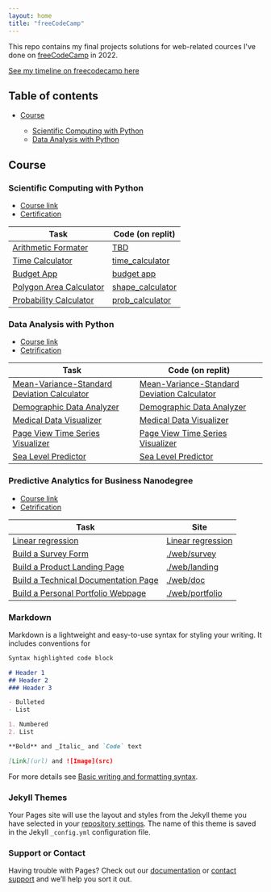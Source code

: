 ```yaml
---
layout: home
title: "freeCodeCamp"
---
```


This repo contains my final projects solutions for web-related cources I've done on [freeCodeCamp](https://www.freecodecamp.org) in 2022.

[See my timeline on freecodecamp here](https://www.freecodecamp.org/fcc6aa1e23c-2d61-4631-9f73-29cafe545a9c)

## Table of contents
- [Course]()

  - [Scientific Computing with Python]()
  - [Data Analysis with Python]()




## Course

### Scientific Computing with Python
- [Course link](https://www.freecodecamp.org/learn/scientific-computing-with-python/)
- [Certification](https://www.freecodecamp.org/certification/fcc6aa1e23c-2d61-4631-9f73-29cafe545a9c/scientific-computing-with-python-v7)

<table>
<thead>
<tr>
<th>Task</th>
<th>Code (on replit)</th>
</tr>
</thead>
<tbody><tr>
<td><a target="_blank" rel="noreferrer" href="https://www.freecodecamp.org/learn/scientific-computing-with-python/scientific-computing-with-python-projects/arithmetic-formatter">Arithmetic Formater</a></td>
<td><a target="_blank" rel="noreferrer" href="https://github.com/letientai299/freecodecamp/blob/master/python/fmt/arithmetic_arranger.py">TBD</a></td>
</tr>
<tr>
<td><a target="_blank" rel="noreferrer" href="https://www.freecodecamp.org/learn/scientific-computing-with-python/scientific-computing-with-python-projects/time-calculator">Time Calculator</a></td>
<td><a target="_blank" rel="noreferrer" href="https://replit.com/@catoverhat/boilerplate-time-calculator-1#time_calculator.py">time_calculator</a></td>
</tr>
<tr>
<td><a target="_blank" rel="noreferrer" href="https://www.freecodecamp.org/learn/scientific-computing-with-python/scientific-computing-with-python-projects/budget-app">Budget App</a></td>
<td><a target="_blank" rel="noreferrer" href="https://replit.com/@catoverhat/boilerplate-budget-app-1#budget.py">budget app</a></td>
</tr>
<tr>
<td><a target="_blank" rel="noreferrer" href="https://www.freecodecamp.org/learn/scientific-computing-with-python/scientific-computing-with-python-projects/polygon-area-calculator">Polygon Area Calculator</a></td>
<td><a target="_blank" rel="noreferrer" href="https://replit.com/@catoverhat/boilerplate-polygon-area-calculator-1#shape_calculator.py">shape_calculator</a></td>
</tr>
<tr>
<td><a target="_blank" rel="noreferrer" href="https://www.freecodecamp.org/learn/scientific-computing-with-python/scientific-computing-with-python-projects/probability-calculator">Probability Calculator</a></td>
<td><a target="_blank" rel="noreferrer" href="https://replit.com/@catoverhat/boilerplate-probability-calculator#prob_calculator.py">prob_calculator</a></td>
</tr>
</tbody></table>

### Data Analysis with Python
- [Course link](https://www.freecodecamp.org/learn/data-analysis-with-python/)
- [Cetrification](https://www.freecodecamp.org/certification/fcc6aa1e23c-2d61-4631-9f73-29cafe545a9c/data-analysis-with-python-v7)

<table>
<thead>
<tr>
<th>Task</th>
<th>Code (on replit)</th>
</tr>
</thead>
<tbody><tr>
<td><a target="_blank" rel="noreferrer" href="https://www.freecodecamp.org/learn/data-analysis-with-python/data-analysis-with-python-projects/mean-variance-standard-deviation-calculator">Mean-Variance-Standard Deviation Calculator</a></td>
<td><a href="https://replit.com/@catoverhat/boilerplate-mean-variance-standard-deviation-calculator-1#mean_var_std.py">Mean-Variance-Standard Deviation Calculator</a></td>
</tr>
<tr>
<td><a target="_blank" rel="noreferrer" href="https://www.freecodecamp.org/learn/data-analysis-with-python/data-analysis-with-python-projects/demographic-data-analyzer">Demographic Data Analyzer</a></td>
<td><a href="https://replit.com/@catoverhat/boilerplate-demographic-data-analyzer#demographic_data_analyzer.py">Demographic Data Analyzer</a></td>
</tr>
<tr>
<td><a target="_blank" rel="noreferrer" href="https://www.freecodecamp.org/learn/data-analysis-with-python/data-analysis-with-python-projects/medical-data-visualizer">Medical Data Visualizer</a></td>
<td><a href="https://replit.com/@catoverhat/boilerplate-medical-data-visualizer#medical_data_visualizer.py">Medical Data Visualizer</a></td>
</tr>
<tr>
<td><a target="_blank" rel="noreferrer" href="https://www.freecodecamp.org/learn/data-analysis-with-python/data-analysis-with-python-projects/page-view-time-series-visualizer">Page View Time Series Visualizer</a></td>
<td><a href="https://replit.com/@catoverhat/boilerplate-page-view-time-series-visualizer#test_module.py">Page View Time Series Visualizer</a></td>
</tr>
<tr>
<td><a target="_blank" rel="noreferrer" href="https://www.freecodecamp.org/learn/data-analysis-with-python/data-analysis-with-python-projects/sea-level-predictor">Sea Level Predictor</a></td>
<td><a href="https://replit.com/@catoverhat/boilerplate-sea-level-predictor-1#sea_level_predictor.py">Sea Level Predictor</a></td>
</tr>
</tbody></table>

### Predictive Analytics for Business Nanodegree
- [Course link](https://classroom.udacity.com/nanodegrees/nd008t/syllabus/core-curriculum)
- [Cetrification](https://confirm.udacity.com/63J2M7C5)

<table>
<thead>
<tr>
<th>Task</th>
<th>Site</th>
</tr>
</thead>
<tbody><tr>
<td><a target="_blank" rel="noreferrer" href="">Linear regression</a></td>
<td><a href="https://github.com/catoverhat/Predictive-Analytics-for-Business/blob/main/Linear%20regression/Predicting_Catalog_Demand.ipynb">Linear regression</a></td>
</tr>
<tr>
<td><a target="_blank" rel="noreferrer" href="https://www.freecodecamp.org/learn/responsive-web-design/responsive-web-design-projects/build-a-survey-form">Build a Survey Form</a></td>
<td><a href="./web/survey">./web/survey</a></td>
</tr>
<tr>
<td><a target="_blank" rel="noreferrer" href="https://www.freecodecamp.org/learn/responsive-web-design/responsive-web-design-projects/build-a-product-landing-page">Build a Product Landing Page</a></td>
<td><a href="./web/landing">./web/landing</a></td>
</tr>
<tr>
<td><a target="_blank" rel="noreferrer" href="https://www.freecodecamp.org/learn/responsive-web-design/responsive-web-design-projects/build-a-technical-documentation-page">Build a Technical Documentation Page</a></td>
<td><a href="./web/doc">./web/doc</a></td>
</tr>
<tr>
<td><a target="_blank" rel="noreferrer" href="https://www.freecodecamp.org/learn/responsive-web-design/responsive-web-design-projects/build-a-personal-portfolio-webpage">Build a Personal Portfolio Webpage</a></td>
<td><a href="./web/portfolio">./web/portfolio</a></td>
</tr>
</tbody></table>


### Markdown

Markdown is a lightweight and easy-to-use syntax for styling your writing. It includes conventions for

```markdown
Syntax highlighted code block

# Header 1
## Header 2
### Header 3

- Bulleted
- List

1. Numbered
2. List

**Bold** and _Italic_ and `Code` text

[Link](url) and ![Image](src)
```

For more details see [Basic writing and formatting syntax](https://docs.github.com/en/github/writing-on-github/getting-started-with-writing-and-formatting-on-github/basic-writing-and-formatting-syntax).

### Jekyll Themes

Your Pages site will use the layout and styles from the Jekyll theme you have selected in your [repository settings](https://github.com/catoverhat/resume/settings/pages). The name of this theme is saved in the Jekyll `_config.yml` configuration file.

### Support or Contact

Having trouble with Pages? Check out our [documentation](https://docs.github.com/categories/github-pages-basics/) or [contact support](https://support.github.com/contact) and we’ll help you sort it out.
